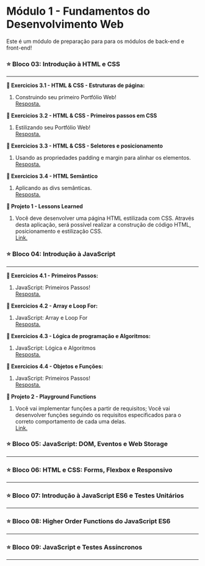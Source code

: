 <h1>Módulo 1 - Fundamentos do Desenvolvimento Web</h1>
Este é um módulo de preparação para para os módulos de back-end e front-end!

<h3>⭐ Bloco 03: Introdução à HTML e CSS</h3>
<hr>
<strong>📌 Exercicios 3.1 - HTML & CSS - Estruturas de página:</strong>
<ol>
  <li>Construindo seu primeiro Portfólio Web!</li>
  <a href="https://github.com/AriSales/Exercicios.Trybe/tree/main/M%C3%B3dulo%201/BLOCO3/Exercicios3.1">Resposta.</a>
</ol>
           
<strong>📌 Exercicios 3.2 - HTML & CSS - Primeiros passos em CSS</strong>
<ol>
  <li>Estilizando seu Portfólio Web!</li>
  <a href="https://github.com/AriSales/Exercicios.Trybe/tree/main/M%C3%B3dulo%201/BLOCO3/Exercicios3.2">Resposta.</a>
</ol>

<strong>📌 Exercicios 3.3 - HTML & CSS - Seletores e posicionamento</strong>
<ol>
  <li>Usando as propriedades padding e margin para alinhar os elementos.</li>
  <a href="https://github.com/AriSales/Exercicios.Trybe/tree/main/M%C3%B3dulo%201/BLOCO3/Exercicios3.3">Resposta.</a>
</ol>

<strong>📌 Exercicios 3.4 - HTML Semântico</strong>
<ol>
  <li>Aplicando as divs semânticas.</li>
  <a href="https://github.com/AriSales/Exercicios.Trybe/tree/main/M%C3%B3dulo%201/BLOCO3/Exercicios3.4">Resposta.</a>
</ol>

<strong>🧃 Projeto 1 - Lessons Learned</strong>
<ol>
    <li>Você deve desenvolver uma página HTML estilizada com CSS. Através desta aplicação, será possível realizar a construção de código HTML, posicionamento e estilização CSS.</li>
    <a href="https://github.com/tryber/sd-019-a-project-lessons-learned/tree/Ari-Sales-lessons-learned">Link.</a>
</ol>

<h3>⭐ Bloco 04: Introdução à JavaScript</h3>
<hr>
<strong>📌 Exercicios 4.1 - Primeiros Passos:</strong>
<ol>
  <li>JavaScript: Primeiros Passos!</li>
  <a href="https://github.com/AriSales/Exercicios.Trybe/tree/main/M%C3%B3dulo%201/BLOCO4/Exercicio4.1">Resposta.</a>
</ol>

<strong>📌 Exercicios 4.2 - Array e Loop For:</strong>
<ol>
  <li>JavaScript: Array e Loop For</li>
  <a href="https://github.com/AriSales/Exercicios.Trybe/tree/main/M%C3%B3dulo%201/BLOCO4/Exercicio4.2">Resposta.</a>
</ol>

<strong>📌 Exercicios 4.3 - Lógica de programação e Algoritmos:</strong>
<ol>
  <li>JavaScript: Lógica e Algoritmos</li>
  <a href="https://github.com/AriSales/Exercicios.Trybe/tree/main/M%C3%B3dulo%201/BLOCO4/Exercicio4.3">Resposta.</a>
</ol>

<strong>📌 Exercicios 4.4 - Objetos e Funções:</strong>
<ol>
  <li>JavaScript: Primeiros Passos!</li>
  <a href="https://github.com/AriSales/Exercicios.Trybe/tree/main/M%C3%B3dulo%201/BLOCO4/Exercicio4.4">Resposta.</a>
</ol>

<strong>🧃 Projeto 2 - Playground Functions</strong>
<ol>
    <li>Você vai implementar funções a partir de requisitos; Você vai desenvolver funções seguindo os requisitos especificados para o correto comportamento de cada uma delas.</li>
    <a href="https://github.com/tryber/sd-019-a-project-playground-functions/tree/ari-sales-playground-functions">Link.</a>
</ol>

<h3>⭐ Bloco 05: JavaScript: DOM, Eventos e Web Storage</h3>
<hr>

<h3>⭐ Bloco 06: HTML e CSS: Forms, Flexbox e Responsivo</h3>
<hr>

<h3>⭐ Bloco 07: Introdução à JavaScript ES6 e Testes Unitários</h3>
<hr>

<h3>⭐ Bloco 08: Higher Order Functions do JavaScript ES6</h3>
<hr>

<h3>⭐ Bloco 09: JavaScript e Testes Assíncronos</h3>
<hr>

